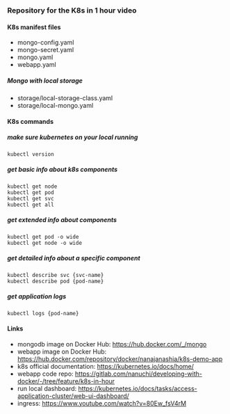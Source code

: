 ### Repository for the K8s in 1 hour video

#### K8s manifest files 
* mongo-config.yaml
* mongo-secret.yaml
* mongo.yaml
* webapp.yaml
##### Mongo with local storage
* storage/local-storage-class.yaml
* storage/local-mongo.yaml

#### K8s commands

##### make sure kubernetes on your local running
    kubectl version

##### get basic info about k8s components
    kubectl get node
    kubectl get pod
    kubectl get svc
    kubectl get all

##### get extended info about components
    kubectl get pod -o wide
    kubectl get node -o wide

##### get detailed info about a specific component
    kubectl describe svc {svc-name}
    kubectl describe pod {pod-name}

##### get application logs
    kubectl logs {pod-name}
    
#### Links
* mongodb image on Docker Hub: https://hub.docker.com/_/mongo
* webapp image on Docker Hub: https://hub.docker.com/repository/docker/nanajanashia/k8s-demo-app
* k8s official documentation: https://kubernetes.io/docs/home/
* webapp code repo: https://gitlab.com/nanuchi/developing-with-docker/-/tree/feature/k8s-in-hour
* run local dashboard: https://kubernetes.io/docs/tasks/access-application-cluster/web-ui-dashboard/
* ingress: https://www.youtube.com/watch?v=80Ew_fsV4rM
